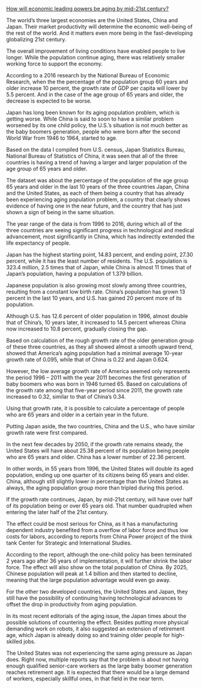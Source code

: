 [How will economic leading powers be aging by mid-21st century?](https://docs.google.com/spreadsheets/d/1I6Yumm63kHib_WlKcO3b3YKW7Whpu7O51ehwYbEuhiA/edit#gid=0) 

The world’s three largest economies are the United States, China and Japan. Their market productivity will determine the economic well-being of the rest of the world. And it matters even more being in the fast-developing globalizing 21st century. 

The overall improvement of living conditions have enabled people to live longer. While the population continue aging, there was relatively smaller working force to support the economy.  

According to a 2016 research by the National Bureau of Economic Research, when the the percentage of the population group 60 years and older increase 10 percent, the growth rate of GDP per capita will lower by 5.5 percent. And in the case of the age group of 65 years and older, the decrease is expected to be worse. 

Japan has long been known for its aging population problem, which is getting worse. While China is said to soon to have a similar problem worsened by its one child policy, the U.S.’s situation is not much better as the baby boomers generation, people who were born after the second World War from 1946 to 1964, started to age. 

Based on the data I compiled from U.S. census, Japan Statistics Bureau, National Bureau of Statistics of China, it was seen that all of the three countries is having a trend of having a larger and larger population of the age group of 65 years and older. 

The dataset was about the percentage of the population of the age group 65 years and older in the last 10 years of the three countries Japan, China and the United States, as each of them being a country that has already been experiencing aging population problem, a country that clearly shows evidence of having one in the near future, and the country that has just shown a sign of being in the same situation.

The year range of the data is from 1996 to 2016, during which all of the three countries are seeing significant progress in technological and medical advancement, most significantly in China, which has indirectly extended the life expectancy of people.

Japan has the highest starting point, 14.83 percent, and ending point, 27.30 percent, while it has the least number of residents. The U.S. population is 323.4 million, 2.5 times that of Japan, while China is almost 11 times that of Japan’s population, having a population of 1.379 billion. 

Japanese population is also growing most slowly among three countries, resulting from a constant low birth rate. China’s population has grown 13 percent in the last 10 years, and U.S. has gained 20 percent more of its population.

Although U.S. has 12.6 percent of older population in 1996, almost double that of China’s, 10 years later, it increased to 14.5 percent whereas China now increased to 10.8 percent, gradually closing the gap.

Based on calculation of the rough growth rate of the older generation group of these three countries, as they all showed almost a smooth upward trend, showed that America’s aging population had a minimal average 10-year growth rate of 0.095, while that of China is 0.22 and Japan 0.624.

However, the low average growth rate of America seemed only represents the period 1996 – 2011 with the year 2011 becomes the first generation of baby boomers who was born in 1946 turned 65. Based on calculations of the growth rate among that five-year period since 2011, the growth rate increased to 0.32, similar to that of China’s 0.34. 

Using that growth rate, it is possible to calculate a percentage of people who are 65 years and older in a certain year in the future. 

Putting Japan aside, the two countries, China and the U.S., who have similar growth rate were first compared. 

In the next few decades by 2050, if the growth rate remains steady, the United States will have about 25.38 percent of its population being people who are 65 years and older. China has a lower number of 22.36 percent. 

In other words, in 55 years from 1996, the United States will double its aged population, ending up one quarter of its citizens being 65 years and older. China, although still slightly lower in percentage than the United States as always, the aging population group more than tripled during this period. 

If the growth rate continues, Japan, by mid-21st century, will have over half of its population being or over 65 years old. That number quadrupled when entering the later half of the 21st century. 

The effect could be most serious for China, as it has a manufacturing dependent industry benefited from a overflow of labor force and thus low costs for labors, according to reports from China Power project of the think tank Center for Strategic and International Studies. 

According to the report, although the one-child policy has been terminated 2 years ago after 36 years of implementation, it will further shrink the labor force. The effect will also show on the total population of China. By 2025, Chinese population will peak at 1.4 billion and then started to decline, meaning that the large population advantage would even go away.

For the other two developed countries, the United States and Japan, they still have the possibility of continuing having technological advances to offset the drop in productivity from aging population. 

In its most recent editorials of the aging issue, the Japan times about the possible solutions of countering the effect. Besides putting more physical demanding work on robots, it also suggested an extension of retirement age, which Japan is already doing so and training older people for high-skilled jobs. 

The United States was not experiencing the same aging pressure as Japan does. Right now, multiple reports say that the problem is about not having enough qualified senior-care workers as the large baby boomer generation reaches retirement age. It is expected that there would be a large demand of workers, especially skillful ones, in that field in the near term. 

